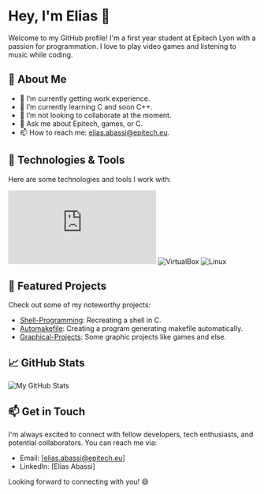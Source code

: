 # Hey, I'm Elias 👋

Welcome to my GitHub profile! I'm a first year student at Epitech Lyon with a passion for programmation. I love to play video games and listening to music while coding.

## 🚀 About Me

- 🔭 I’m currently getting work experience.
- 🌱 I’m currently learning C and soon C++.
- 👯 I’m not looking to collaborate at the moment.
- 💬 Ask me about Epitech, games, or C.
- 📫 How to reach me: elias.abassi@epitech.eu.

## 🔧 Technologies & Tools

Here are some technologies and tools I work with:

![Visual Studio Code](http://www.w3.org/TR/2001/REC-SVG-20010904/DTD/svg10.dtd) ![VirtualBox](Virtualbox_logo.svg) ![Linux](Tux.svg)

## 🌟 Featured Projects

Check out some of my noteworthy projects:

- [Shell-Programming](https://github.com/Nishidara/Shell-Programming): Recreating a shell in C.
- [Automakefile](https://github.com/Nishidara/Automakefile): Creating a program generating makefile automatically.
- [Graphical-Projects](https://github.com/Nishidara/Graphical-Projects): Some graphic projects like games and else.

## 📈 GitHub Stats

![My GitHub Stats](https://github-readme-stats.vercel.app/api?username=Nishidara&show_icons=true&theme=dark)

## 📫 Get in Touch

I'm always excited to connect with fellow developers, tech enthusiasts, and potential collaborators. You can reach me via:

- Email: [elias.abassi@epitech.eu]
- LinkedIn: [Elias Abassi]

Looking forward to connecting with you! 😄
